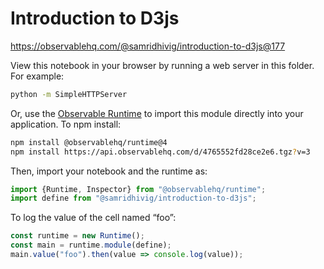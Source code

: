 # Introduction to D3js

https://observablehq.com/@samridhivig/introduction-to-d3js@177

View this notebook in your browser by running a web server in this folder. For
example:

~~~sh
python -m SimpleHTTPServer
~~~

Or, use the [Observable Runtime](https://github.com/observablehq/runtime) to
import this module directly into your application. To npm install:

~~~sh
npm install @observablehq/runtime@4
npm install https://api.observablehq.com/d/4765552fd28ce2e6.tgz?v=3
~~~

Then, import your notebook and the runtime as:

~~~js
import {Runtime, Inspector} from "@observablehq/runtime";
import define from "@samridhivig/introduction-to-d3js";
~~~

To log the value of the cell named “foo”:

~~~js
const runtime = new Runtime();
const main = runtime.module(define);
main.value("foo").then(value => console.log(value));
~~~
